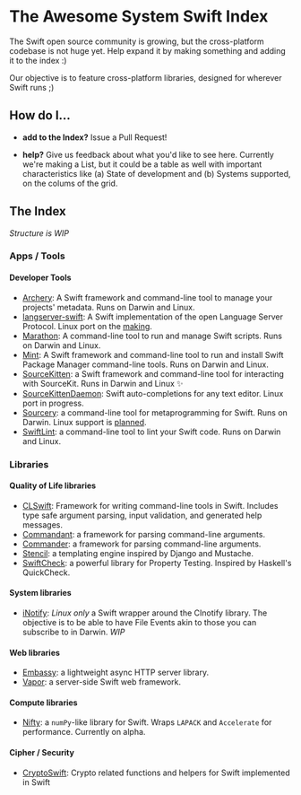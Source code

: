 # The Awesome System Swift Index

The Swift open source community is growing, but the cross-platform codebase is not huge yet. Help expand it by making something and adding it to the index :)

Our objective is to feature cross-platform libraries, designed for wherever Swift runs ;)

## How do I...

* **add to the Index?** Issue a Pull Request!

* **help?** Give us feedback about what you'd like to see here. Currently we're making a List, but it could be a table as well with important characteristics like (a) State of development and (b) Systems supported, on the colums of the grid.

## The Index

_Structure is WIP_

### Apps / Tools

#### Developer Tools
* [Archery](https://github.com/vknabel/Archery): A Swift framework and command-line tool to manage your projects' metadata. Runs on Darwin and Linux.
* [langserver-swift](https://github.com/RLovelett/langserver-swift): A Swift implementation of the open Language Server Protocol. Linux port on the [making](https://github.com/RLovelett/langserver-swift/pull/36).
* [Marathon](https://github.com/JohnSundell/Marathon): A command-line tool to run and manage Swift scripts. Runs on Darwin and Linux.
* [Mint](https://github.com/yonaskolb/Mint): A Swift framework and command-line tool to run and install Swift Package Manager command-line tools. Runs on Darwin and Linux.
* [SourceKitten](https://github.com/jpsim/SourceKitten): a Swift framework and command-line tool for interacting with SourceKit. Runs in Darwin and Linux ✨ 
* [SourceKittenDaemon](https://github.com/terhechte/SourceKittenDaemon): Swift auto-completions for any text editor. Linux port in progress.
* [Sourcery](https://github.com/krzysztofzablocki/Sourcery): a command-line tool for metaprogramming for Swift. Runs on Darwin. Linux support is [planned](https://github.com/krzysztofzablocki/Sourcery/milestone/2).
* [SwiftLint](https://github.com/realm/SwiftLint): a command-line tool to lint your Swift code. Runs on Darwin and Linux.

### Libraries

#### Quality of Life libraries
* [CLSwift](https://github.com/twof/CLSwift): Framework for writing command-line tools in Swift. Includes type safe argument parsing, input validation, and generated help messages.
* [Commandant](https://github.com/Carthage/Commandant): a framework for parsing command-line arguments.
* [Commander](https://github.com/kylef/Commander): a framework for parsing command-line arguments.
* [Stencil](https://github.com/kylef/Stencil): a templating engine inspired by Django and Mustache.
* [SwiftCheck](https://github.com/typelift/SwiftCheck): a powerful library for Property Testing. Inspired by Haskell's QuickCheck.

#### System libraries
* [iNotify](https://github.com/Ponyboy47/inotify): _Linux only_ a Swift wrapper around the CInotify library. The objective is to be able to have File Events akin to those you can subscribe to in Darwin. _WIP_

#### Web libraries
* [Embassy](https://github.com/envoy/Embassy): a lightweight async HTTP server library.
* [Vapor](https://github.com/vapor/vapor): a server-side Swift web framework.

#### Compute libraries
* [Nifty](https://github.com/nifty-swift/Nifty): a `numPy`-like library for Swift. Wraps `LAPACK` and `Accelerate` for performance. Currently on alpha.

#### Cipher / Security
* [CryptoSwift](https://github.com/krzyzanowskim/CryptoSwift): Crypto related functions and helpers for Swift implemented in Swift
